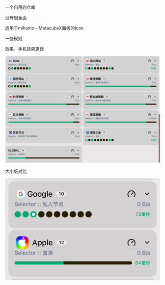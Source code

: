 一个自用的仓库

没有很全面

适用于mihomo - MetacubeX面板的Icon

一些规则

效果，手机效果更佳

![效果1](./Icon/Setup_1.png)

大小版对比

![效果1](./Icon/Setup_3.png)
